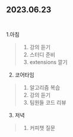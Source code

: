 ## 2023.06.23<br/><br/>

1.아침
>1. 강의 듣기
>2. 스터디 준비
>3. extensions 깔기

2. 코어타임
>1. 알고리즘 복습
>2. 강의 듣기
>3. 팀원들 코드 리뷰

3. 저녁
>1. 커피챗 질문
>